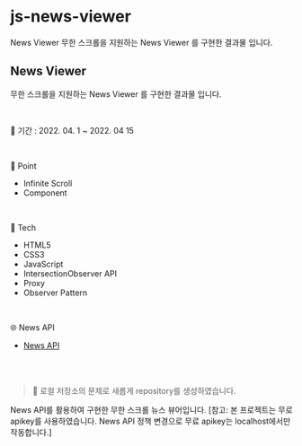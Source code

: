 # js-news-viewer

News Viewer
무한 스크롤을 지원하는 News Viewer 를 구현한 결과물 입니다.


## News Viewer
무한 스크롤을 지원하는 News Viewer 를 구현한 결과물 입니다.

<br/>

📅 기간 : 2022. 04. 1 ~ 2022. 04 15

<br/>

📌 Point

* Infinite Scroll
* Component

<br/>

🔨 Tech

* HTML5
* CSS3
* JavaScript
* IntersectionObserver API
* Proxy 
* Observer Pattern

<br/>

🌐 News API

* [News API](https://newsapi.org/)

<br/>
<br/>

> 🔔 로컬 저장소의 문제로 새롭게 repository를 생성하였습니다.

News API를 활용하여 구현한 무한 스크롤 뉴스 뷰어입니다. 
[참고: 본 프로젝트는 무로 apikey를 사용하였습니다. News API 정책 변경으로 무료 apikey는 localhost에서만 작동합니다.]
